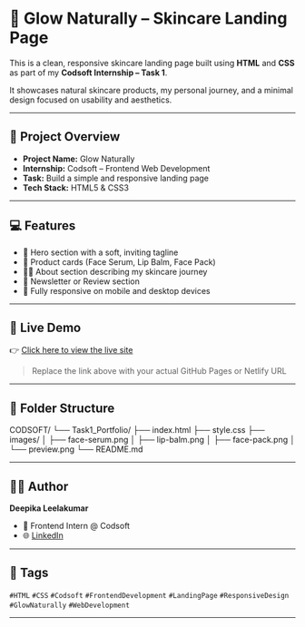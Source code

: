 # 🌿 Glow Naturally – Skincare Landing Page

This is a clean, responsive skincare landing page built using **HTML** and **CSS** as part of my **Codsoft Internship – Task 1**.

It showcases natural skincare products, my personal journey, and a minimal design focused on usability and aesthetics.

---

## 📌 Project Overview

- **Project Name:** Glow Naturally  
- **Internship:** Codsoft – Frontend Web Development  
- **Task:** Build a simple and responsive landing page  
- **Tech Stack:** HTML5 & CSS3

---

## 💻 Features

- 🌸 Hero section with a soft, inviting tagline
- 🧴 Product cards (Face Serum, Lip Balm, Face Pack)
- 🧖‍♀️ About section describing my skincare journey
- 💬 Newsletter or Review section
- 📱 Fully responsive on mobile and desktop devices

---

## 🔗 Live Demo

👉 [Click here to view the live site](https://deepikaleelakumar.github.io/CodSoft-task1-Landingpage/)

> Replace the link above with your actual GitHub Pages or Netlify URL

---

## 📂 Folder Structure

CODSOFT/
└── Task1_Portfolio/
├── index.html
├── style.css
├── images/
│ ├── face-serum.png
│ ├── lip-balm.png
│ ├── face-pack.png
│ └── preview.png
└── README.md


---

## 🧑‍💻 Author

**Deepika Leelakumar**  
- 💼 Frontend Intern @ Codsoft  
- 🌐 [LinkedIn](https://www.linkedin.com/in/deepika-leela/)  
  

---

## 🔖 Tags

`#HTML` `#CSS` `#Codsoft` `#FrontendDevelopment` `#LandingPage` `#ResponsiveDesign` `#GlowNaturally` `#WebDevelopment`

---
